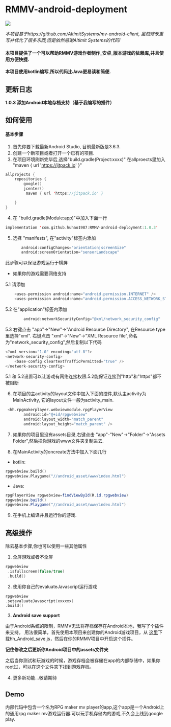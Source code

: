 # RMMV-android-deployment

<img src="https://img.shields.io/github/v/release/huhao1987/RMMV-android-deployment.svg">


 *本项目基于https://github.com/AltimitSystems/mv-android-client, 虽然修改重写并优化了很多东西,但是依然感谢Altimit Systems的代码!*

#### 本项目提供了一个可以帮助RMMV游戏作者制作_安卓_版本游戏的依赖库,并且使用方便快捷.
**本项目使用kotlin编写,所以代码比Java更易读和简便.**

## 更新日志 ##
**1.0.3 添加Android本地存档支持（基于我编写的插件）**


## 如何使用
#### 基本步骤
1. 首先你要下载最新Android Studio, 目前最新版是3.6.3.
2. 创建一个新项目或者打开一个已有的项目.
3. 在项目环境刷新完毕后,选择"build.gradle(Project:xxxx)" 在allproects里加入 "maven { url 'https://jitpack.io' }"
```kotlin
allprojects {
    repositories {
        google()
        jcenter()
         maven { url 'https://jitpack.io' }

    }
}
```

4. 在 "build.gradle(Module:app)"中加入下面一行
```kotlin
implementation 'com.github.huhao1987:RMMV-android-deployment:1.0.3'
```
5. 选择 "manifests", 在"activity"标签内添加
```kotlin
       android:configChanges="orientation|screenSize"
       android:screenOrientation="sensorLandscape"
```
此步骤可以保证游戏运行于横屏

* 如果你的游戏需要网络支持

5.1 请添加 
```kotlin
    <uses-permission android:name="android.permission.INTERNET" />
    <uses-permission android:name="android.permission.ACCESS_NETWORK_STATE" />
```
5.2 在"application"标签内添加 
```kotlin
        android:networkSecurityConfig="@xml/network_security_config"
```
5.3 右键点击 "app"->"New"->"Android Resource Directory", 在Resource type里选择"xml".
    右键点击 "xml"->"New"->"XML Resource file",命名为"network_security_config",然后复制以下代码
```kotlin
<?xml version="1.0" encoding="utf-8"?>
<network-security-config>
    <base-config cleartextTrafficPermitted="true" />
</network-security-config>
```
5.1 和 5.2设置可以让游戏有网络连接权限.5.2能保证连接到"http"和"https"都不被阻断

6. 在项目的主activity的layout文件中加入下面的控件,默认主activity为MainActivity, 它的layout文件一般为activity_main.
```kotlin
 <hh.rpgmakerplayer.webviewmodule.rpgPlayerView
        android:id="@+id/rpgwebview"
        android:layout_width="match_parent"
        android:layout_height="match_parent" />
 ```
  
7. 如果你的项目里没有assets目录,右键点击 "app"-"New"->"Folder"->"Assets Folder",然后把你游戏的www文件夹复制进去.

8. 在MainActivity的oncreate方法中加入下面几行
* kotlin:
```kotlin
rpgwebview.build()
rpgwebview.Playgame("//android_asset/www/index.html")
```
* Java:
```Java
rpgPlayerView rpgwebview=findViewById(R.id.rpgwebview)
rpgwebview.build()
rpgwebview.Playgame("//android_asset/www/index.html")
```
9. 在手机上编译并且运行你的游戏.

## 高级操作 
除去基本步骤,你也可以使用一些其他属性
1) 全屏游戏或者不全屏
```kotlin
rpgwebview
 .isfullscreen(false/true)
 .build()
 ```
2) 使用你自己的evaluateJavascript运行游戏
 ```kotlin
rpgwebview
 .setevaluateJavascript(xxxxxx)
 .build()
 ```
 
 3) **Android save support**

   由于Android系统的限制，RMMV无法将存档保存在Android本地，我写了个插件来支持。
   用法很简单，首先使用本项目来创建你的Android游戏项目，从 [这里](https://github.com/huhao1987/RMMV-Plugins)下载hh_Android_save.js，然后在你的RMMV项目中开启这个插件。
   
   **记住修改之后更新你Android项目中的assets文件夹**
   
   之后当你测试和玩游戏的时候，游戏存档会被存储在app的内部存储中，如果你root过，可以在这个文件夹下找到游戏存档。
    
4) 更多新功能...敬请期待


## Demo
内部代码中包含一个名为RPG maker mv player的app,这个app是一个Android上的通用rpg maker mv游戏运行器.可以玩手机存储内的游戏,不久会上线到google play.

